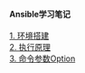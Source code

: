 #### Ansible学习笔记  
[1. 环境搭建](https://github.com/xue2zeng/cumulative/blob/master/notes/devops/ansible/1.环境搭建.md)  
[2. 执行原理](https://github.com/xue2zeng/cumulative/blob/master/notes/devops/ansible/2.执行原理.md)  
[3. 命令参数Option](https://github.com/xue2zeng/cumulative/blob/master/notes/devops/ansible/3.命令参数Option.md)
